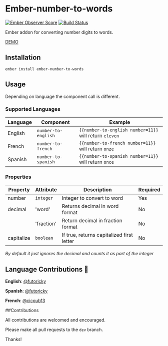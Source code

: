 # Ember-number-to-words
[![Ember Observer Score](https://emberobserver.com/badges/ember-number-to-words.svg)](https://emberobserver.com/addons/ember-number-to-words)
[![Build Status](https://travis-ci.org/FutoRicky/ember-number-to-words.svg?branch=master)](https://travis-ci.org/FutoRicky/ember-number-to-words)

Ember addon for converting number digits to words.

[DEMO](http://futoricky.github.io/ember-number-to-words/)

## Installation

`ember install ember-number-to-words`

## Usage

Depending on language the component call is different.

### Supported Languages

| Language | Component           | Example                                                  |
| -------- | ------------------- | -------------------------------------------------------- |
| English  | `number-to-english` | `{{number-to-english number=11}}` will return `eleven`   |
| French   | `number-to-french`  | `{{number-to-french number=11}}` will return `onze`      |
| Spanish  | `number-to-spanish` | `{{number-to-spanish number=11}}` will return `once`     |

### Properties

| Property    | Attribute  | Description                               | Required   |
| ----------- | ---------- | ----------------------------------------- | ---------- |
| number      | `integer`  | Integer to convert to word                | Yes        |
| decimal     | 'word'     | Returns decimal in word format            | No         |
|             | 'fraction' | Return decimal in fraction format         | No         |
| capitalize  | `boolean`  | If true, returns capitalized first letter | No         |

*By default it just ignores the decimal and counts it as part of the integer*

## Language Contributions :metal:
**English**: [@futoricky](https://github.com/futoricky)

**Spanish**: [@futoricky](https://github.com/futoricky)

**French**: [@cicoub13](https://github.com/cicoub13)

##Contributions

All contributions are welcomed and encouraged.

Please make all pull requests to the `dev` branch.

Thanks!
